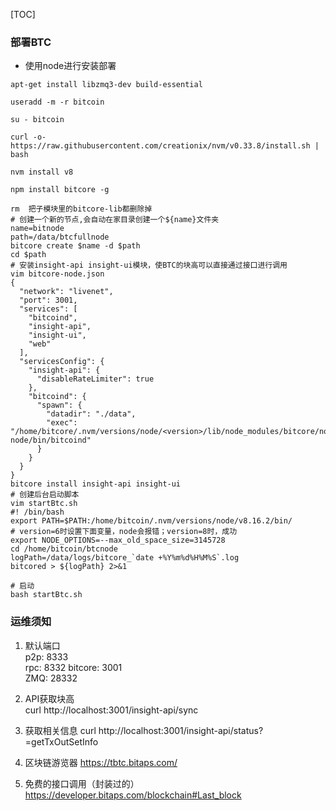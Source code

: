 [TOC]
### 部署BTC
- 使用node进行安装部署
```shell
apt-get install libzmq3-dev build-essential 

useradd -m -r bitcoin

su - bitcoin

curl -o- https://raw.githubusercontent.com/creationix/nvm/v0.33.8/install.sh | bash

nvm install v8

npm install bitcore -g

rm  把子模块里的bitcore-lib都删除掉 
# 创建一个新的节点,会自动在家目录创建一个${name}文件夹
name=bitnode
path=/data/btcfullnode
bitcore create $name -d $path
cd $path
# 安装insight-api insight-ui模块，使BTC的块高可以直接通过接口进行调用
vim bitcore-node.json
{
  "network": "livenet",
  "port": 3001,
  "services": [
    "bitcoind",
    "insight-api",
    "insight-ui",
    "web"
  ],
  "servicesConfig": {
    "insight-api": {
      "disableRateLimiter": true
    },
    "bitcoind": {
      "spawn": {
        "datadir": "./data",
        "exec": "/home/bitcore/.nvm/versions/node/<version>/lib/node_modules/bitcore/node_modules/bitcore-node/bin/bitcoind"
      }
    }
  }
}
bitcore install insight-api insight-ui
# 创建后台启动脚本
vim startBtc.sh
#! /bin/bash
export PATH=$PATH:/home/bitcoin/.nvm/versions/node/v8.16.2/bin/
# version=6时设置下面变量，node会报错；version=8时，成功
export NODE_OPTIONS=--max_old_space_size=3145728
cd /home/bitcoin/btcnode
logPath=/data/logs/bitcore_`date +%Y%m%d%H%M%S`.log
bitcored > ${logPath} 2>&1

# 启动
bash startBtc.sh
```
### 运维须知
1. 默认端口  
    p2p: 8333  
    rpc: 8332
    bitcore: 3001  
    ZMQ: 28332

2. API获取块高  
    curl http://localhost:3001/insight-api/sync

3. 获取相关信息
    curl http://localhost:3001/insight-api/status?=getTxOutSetInfo
4. 区块链游览器
  https://tbtc.bitaps.com/
5. 免费的接口调用（封装过的）
  https://developer.bitaps.com/blockchain#Last_block